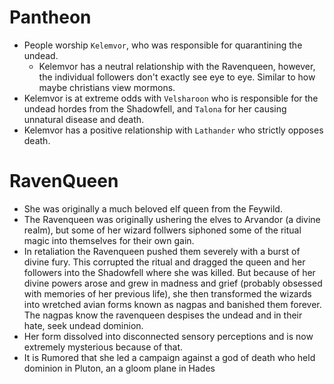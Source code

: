 
# Pantheon

- People worship `Kelemvor`, who was responsible for quarantining the undead.
    - Kelemvor has a neutral relationship with the Ravenqueen, however, the individual followers don't exactly see eye to eye. Similar to how maybe christians view mormons.
- Kelemvor is at extreme odds with `Velsharoon` who is responsible for the undead hordes from the Shadowfell, and `Talona` for her causing unnatural disease and death.
- Kelemvor has a positive relationship with `Lathander` who strictly opposes death. 

# RavenQueen

- She was originally a much beloved elf queen from the Feywild. 
- The Ravenqueen was originally ushering the elves to Arvandor (a divine realm), but some of her wizard follwers siphoned some of the ritual magic into themselves for their own gain. 
- In retaliation the Ravenqueen pushed them severely with a burst of divine fury. This corrupted the ritual and dragged the queen and her followers into the Shadowfell where she was killed. But because of her divine powers arose and grew in madness and grief (probably obsessed with memories of her previous life), she then transformed the wizards into wretched avian forms known as nagpas and banished them forever. The nagpas know the ravenqueen despises the undead and in their hate, seek undead dominion.
- Her form dissolved into disconnected sensory perceptions and is now extremely mysterious because of that.
- It is Rumored that she led a campaign against a god of death who held dominion in Pluton, an a gloom plane in Hades